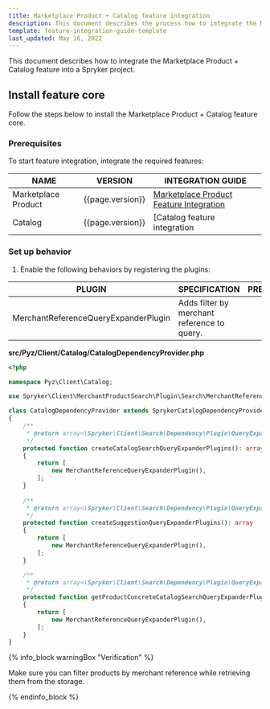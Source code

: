 ```yaml
---
title: Marketplace Product + Catalog feature integration
description: This document describes the process how to integrate the Marketplace Product + Catalog feature into a Spryker project.
template: feature-integration-guide-template
last_updated: May 16, 2022
---
```


This document describes how to integrate the Marketplace Product + Catalog feature into a Spryker project.

## Install feature core

Follow the steps below to install the Marketplace Product + Catalog feature core.

### Prerequisites

To start feature integration, integrate the required features:

| NAME                | VERSION          | INTEGRATION GUIDE                                                                                                                                           |
|---------------------|------------------|-------------------------------------------------------------------------------------------------------------------------------------------------------------|
| Marketplace Product | {{page.version}} | [Marketplace Product Feature Integration](/docs/marketplace/dev/feature-integration-guides/{{page.version}}/marketplace-product-feature-integration.html)|
| Catalog             | {{page.version}} | [Catalog feature integration                              |

### Set up behavior

1. Enable the following behaviors by registering the plugins:

| PLUGIN                                | SPECIFICATION                               | PREREQUISITES | NAMESPACE                                          |
|---------------------------------------|---------------------------------------------|---------------|----------------------------------------------------|
| MerchantReferenceQueryExpanderPlugin  | Adds filter by merchant reference to query. |               | Spryker\Client\MerchantProductSearch\Plugin\Search |


**src/Pyz/Client/Catalog/CatalogDependencyProvider.php**
```php
<?php

namespace Pyz\Client\Catalog;

use Spryker\Client\MerchantProductSearch\Plugin\Search\MerchantReferenceQueryExpanderPlugin;

class CatalogDependencyProvider extends SprykerCatalogDependencyProvider
{
    /**
     * @return array<\Spryker\Client\Search\Dependency\Plugin\QueryExpanderPluginInterface>|array<\Spryker\Client\SearchExtension\Dependency\Plugin\QueryExpanderPluginInterface>
     */
    protected function createCatalogSearchQueryExpanderPlugins(): array
    {
        return [
            new MerchantReferenceQueryExpanderPlugin(),
        ];
    }
   
    /**
     * @return array<\Spryker\Client\Search\Dependency\Plugin\QueryExpanderPluginInterface>|array<\Spryker\Client\SearchExtension\Dependency\Plugin\QueryExpanderPluginInterface>
     */
    protected function createSuggestionQueryExpanderPlugins(): array
    {
        return [
            new MerchantReferenceQueryExpanderPlugin(),
        ];
    }

    /**
     * @return array<\Spryker\Client\Search\Dependency\Plugin\QueryExpanderPluginInterface>|array<\Spryker\Client\SearchExtension\Dependency\Plugin\QueryExpanderPluginInterface>
     */
    protected function getProductConcreteCatalogSearchQueryExpanderPlugins(): array
    {
        return [
            new MerchantReferenceQueryExpanderPlugin(),
        ];
    }
}
```
{% info_block warningBox "Verification" %}

Make sure you can filter products by merchant reference while retrieving them from the storage.

{% endinfo_block %}
